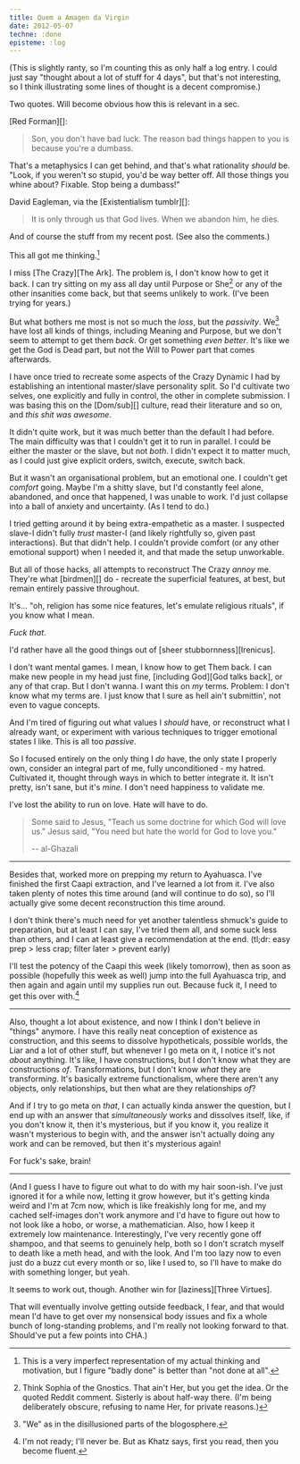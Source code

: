 ```yaml
---
title: Quem a Amagen da Virgin
date: 2012-05-07
techne: :done
episteme: :log
---
```


(This is slightly ranty, so I'm counting this as only half a log entry. I could just say "thought about a lot of stuff for 4 days", but that's not interesting, so I think illustrating some lines of thought is a decent compromise.)

Two quotes. Will become obvious how this is relevant in a sec. 

[Red Forman][]\:

> Son, you don't have bad luck. The reason bad things happen to you is because you're a dumbass.

That's a metaphysics I can get behind, and that's what rationality *should* be. "Look, if you weren't so stupid, you'd be way better off. All those things you whine about? Fixable. Stop being a dumbass!"

David Eagleman, via the [Existentialism tumblr][]\:

> It is only through us that God lives. When we abandon him, he dies.

And of course the stuff from my recent post. (See also the comments.)

This all got me thinking.[^worse]

[^worse]: This is a very imperfect representation of my actual thinking and motivation, but I figure "badly done" is better than "not done at all".

I miss [The Crazy][The Ark]. The problem is, I don't know how to get it back. I can try sitting on my ass all day until Purpose or She[^she] or any of the other insanities come back, but that seems unlikely to work. (I've been trying for years.)

[^she]: Think Sophia of the Gnostics. That ain't Her, but you get the idea. Or the quoted Reddit comment. Sisterly is about half-way there. (I'm being deliberately obscure, refusing to name Her, for private reasons.)

But what bothers me most is not so much the *loss*, but the *passivity*. We[^we] have lost all kinds of things, including Meaning and Purpose, but we don't seem to attempt to get them *back*. Or get something *even better*. It's like we get the God is Dead part, but not the Will to Power part that comes afterwards.

[^we]: "We" as in the disillusioned parts of the blogosphere.

I have once tried to recreate some aspects of the Crazy Dynamic I had by establishing an intentional master/slave personality split. So I'd cultivate two selves, one explicitly and fully in control, the other in complete submission. I was basing this on the [Dom/sub][] culture, read their literature and so on, and *this shit was awesome*.

It didn't quite work, but it was much better than the default I had before. The main difficulty was that I couldn't get it to run in parallel. I could be either the master or the slave, but not *both*. I didn't expect it to matter much, as I could just give explicit orders, switch, execute, switch back.

But it wasn't an organisational problem, but an emotional one. I couldn't get *comfort* going. Maybe I'm a shitty slave, but I'd constantly feel alone, abandoned, and once that happened, I was unable to work. I'd just collapse into a ball of anxiety and uncertainty. (As I tend to do.)

I tried getting around it by being extra-empathetic as a master. I suspected slave-I didn't fully *trust* master-I (and likely rightfully so, given past interactions). But that didn't help. I couldn't provide comfort (or any other emotional support) when I needed it, and that made the setup unworkable.

But all of those hacks, all attempts to reconstruct The Crazy *annoy* me. They're what [birdmen][] do - recreate the superficial features, at best, but remain entirely passive throughout.

It's... "oh, religion has some nice features, let's emulate religious rituals", if you know what I mean.

*Fuck that*.

I'd rather have all the good things out of [sheer stubbornness][Irenicus].

I don't want mental games. I mean, I know how to get Them back. I can make new people in my head just fine, [including God][God talks back], or any of that crap. But I don't wanna. I want this on *my* terms. Problem: I don't know what my terms are. I just know that I sure as hell ain't submittin', not even to vague concepts.

And I'm tired of figuring out what values I *should* have, or reconstruct what I already want, or experiment with various techniques to trigger emotional states I like. This is all too *passive*.

So I focused entirely on the only thing I *do* have, the only state I properly own, consider an integral part of me, fully unconditioned - my hatred. Cultivated it, thought through ways in which to better integrate it. It isn't pretty, isn't sane, but it's *mine*. I don't need happiness to validate me.

I've lost the ability to run on love. Hate will have to do.

> Some said to Jesus, "Teach us some doctrine for which God will love us." Jesus said, "You need but hate the world for God to love you."
>
> -- al-Ghazali

---

Besides that, worked more on prepping my return to Ayahuasca. I've finished the first Caapi extraction, and I've learned a lot from it. I've also taken plenty of notes this time around (and will continue to do so), so I'll actually give some decent reconstruction this time around.

I don't think there's much need for yet another talentless shmuck's guide to preparation, but at least I can say, I've tried them all, and some suck less than others, and I can at least give a recommendation at the end. (tl;dr: easy prep > less crap; filter later > prevent early)

I'll test the potency of the Caapi this week (likely tomorrow), then as soon as possible (hopefully this week as well) jump into the full Ayahuasca trip, and then again and again until my supplies run out. Because fuck it, I need to get this over with.[^ready]

[^ready]: I'm not ready; I'll never be. But as Khatz says, first you read, then you become fluent.

---

Also, thought a lot about existence, and now I think I don't believe in "things" anymore. I have this really neat conception of existence as construction, and this seems to dissolve hypotheticals, possible worlds, the Liar and a lot of other stuff, but whenever I go meta on it, I notice it's not *about* anything. It's like, I have constructions, but I don't know what they are constructions *of*. Transformations, but I don't know *what* they are transform*ing*. It's basically extreme functionalism, where there aren't any objects, only relationships, but then what are they relationships *of*?

And if I try to go meta on *that*, I can actually kinda answer the question, but I end up with an answer that *simultaneously* works and dissolves itself, like, if you don't know it, then it's mysterious, but if you know it, you realize it wasn't mysterious to begin with, and the answer isn't actually doing any work and can be removed, but then it's mysterious again!

For fuck's sake, brain!

---

(And I guess I have to figure out what to do with my hair soon-ish. I've just ignored it for a while now, letting it grow however, but it's getting kinda weird and I'm at 7cm now, which is like freakishly long for me, and my cached self-images don't work anymore and I'd have to figure out how to not look like a hobo, or worse, a mathematician. Also, how I keep it extremely low maintenance. Interestingly, I've very recently gone off shampoo, and that seems to genuinely help, both so I don't scratch myself to death like a meth head, and with the look. And I'm too lazy now to even just do a buzz cut every month or so, like I used to, so I'll have to make do with something longer, but yeah.

It seems to work out, though. Another win for [laziness][Three Virtues].

That will eventually involve getting outside feedback, I fear, and that would mean I'd have to get over my nonsensical body issues and fix a whole bunch of long-standing problems, and I'm really not looking forward to that. Should've put a few points into CHA.)
